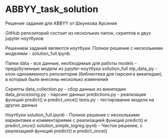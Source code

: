 # ABBYY_task_solution
Решение задания для ABBYY от Шкункова Арсения

GitHub репозиторий состоит из нескольких папок, скриптов и двух jupyter ноутбуков

Решением заданий являются ноутбуки. Полное решение с несколькими моделями - solution_full.ipynb.

Папки
data - все данные, необходимые для работы
models - предобученные модели из jupyter-ноутбука sollution_full
nlp_data_py - клон одноименного репозитория (библиотека для парсинга википедии), 
в который были внесены несколько изменений

Скрипты
data_collection.py - сбор данных из википедии
data_processing.py - парсинг данных
predictions.py - реализация функций predict() и predict_once()
tests.py - тестирование модели на других данных

Ноутбуки
solution_full.ipynb - Полное решение с несколькими вариантами и комментариями с реализацией функций predict() и predict_once()
solution_simple_logreg.ipynb - Чистое решение, с реализацией функций predict() и predict_once()

